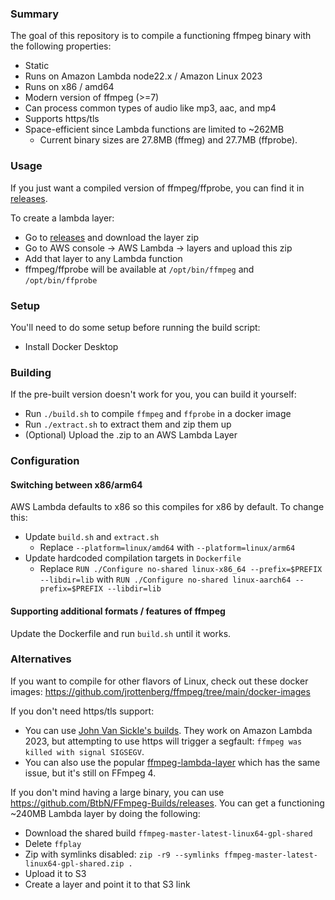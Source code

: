 ### Summary

The goal of this repository is to compile a functioning ffmpeg binary with the following properties:
- Static
- Runs on Amazon Lambda node22.x / Amazon Linux 2023
- Runs on x86 / amd64
- Modern version of ffmpeg (>=7)
- Can process common types of audio like mp3, aac, and mp4
- Supports https/tls
- Space-efficient since Lambda functions are limited to ~262MB
  - Current binary sizes are 27.8MB (ffmeg) and 27.7MB (ffprobe).

### Usage

If you just want a compiled version of ffmpeg/ffprobe, you can find it in [releases](https://github.com/serg06/ffmpeg-lambda-layer-compile/releases).

To create a lambda layer:
- Go to [releases]() and download the layer zip
- Go to AWS console -> AWS Lambda -> layers and upload this zip
- Add that layer to any Lambda function
- ffmpeg/ffprobe will be available at `/opt/bin/ffmpeg` and `/opt/bin/ffprobe`

### Setup

You'll need to do some setup before running the build script:
- Install Docker Desktop

### Building

If the pre-built version doesn't work for you, you can build it yourself:
- Run `./build.sh` to compile `ffmpeg` and `ffprobe` in a docker image
- Run `./extract.sh` to extract them and zip them up
- (Optional) Upload the .zip to an AWS Lambda Layer

### Configuration

#### Switching between x86/arm64

AWS Lambda defaults to x86 so this compiles for x86 by default. To change this:
- Update `build.sh` and `extract.sh`
  - Replace `--platform=linux/amd64` with `--platform=linux/arm64`
- Update hardcoded compilation targets in `Dockerfile`
  - Replace `RUN ./Configure no-shared linux-x86_64 --prefix=$PREFIX --libdir=lib` with `RUN ./Configure no-shared linux-aarch64 --prefix=$PREFIX --libdir=lib`

#### Supporting additional formats / features of ffmpeg

Update the Dockerfile and run `build.sh` until it works.

### Alternatives

If you want to compile for other flavors of Linux, check out these docker images: https://github.com/jrottenberg/ffmpeg/tree/main/docker-images

If you don't need https/tls support:
- You can use [John Van Sickle's builds](https://www.johnvansickle.com/ffmpeg/). They work on Amazon Lambda 2023, but attempting to use https will trigger a segfault: `ffmpeg was killed with signal SIGSEGV`.
- You can also use the popular [ffmpeg-lambda-layer](https://serverlessrepo.aws.amazon.com/applications/us-east-1/145266761615/ffmpeg-lambda-layer) which has the same issue, but it's still on FFmpeg 4.

If you don't mind having a large binary, you can use https://github.com/BtbN/FFmpeg-Builds/releases. You can get a functioning ~240MB Lambda layer by doing the following:
- Download the shared build `ffmpeg-master-latest-linux64-gpl-shared`
- Delete `ffplay`
- Zip with symlinks disabled: `zip -r9 --symlinks ffmpeg-master-latest-linux64-gpl-shared.zip .`
- Upload it to S3
- Create a layer and point it to that S3 link
